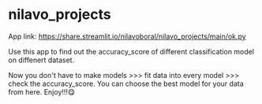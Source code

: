 # nilavo_projects

App link: https://share.streamlit.io/nilavoboral/nilavo_projects/main/ok.py

Use this app to find out the accuracy_score of different classification model on diffenert dataset.

Now you don't have to make models >>> fit data into every model >>> check the accuracy_score.
You can choose the best model for your data from here.
Enjoy!!!😋
